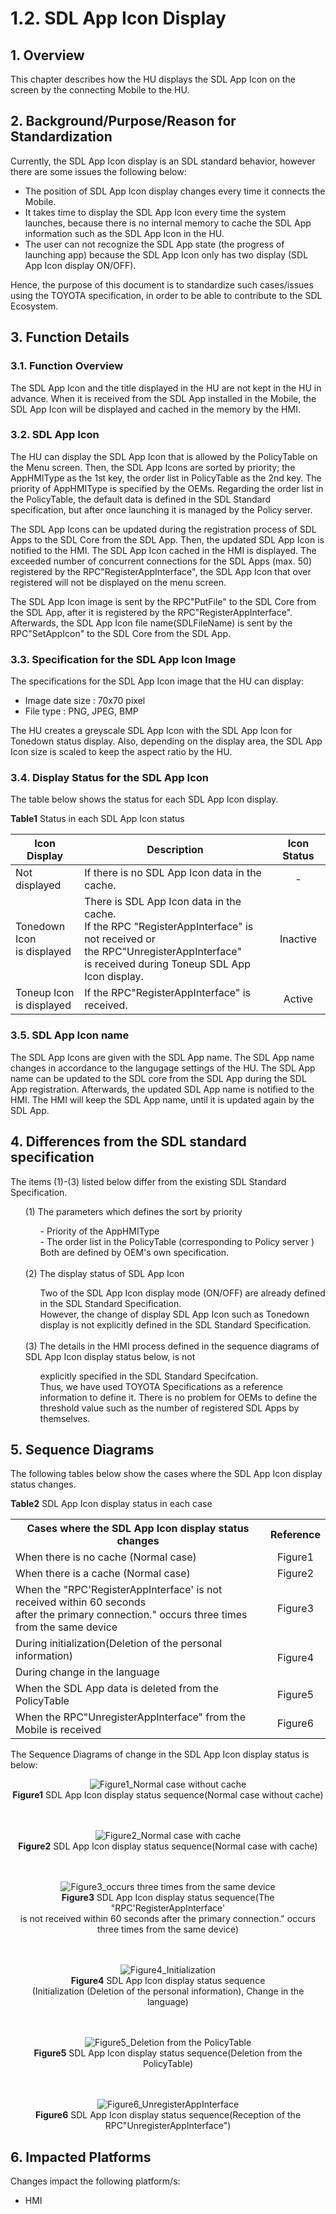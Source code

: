 # 1.2. SDL App Icon Display

## 1. Overview
This chapter describes how the HU displays the SDL App Icon on the screen by the connecting Mobile to the HU.

## 2. Background/Purpose/Reason for Standardization
Currently, the SDL App Icon display is an SDL standard behavior, however there are some issues the following below:
- The position of SDL App Icon display changes every time it connects the Mobile.
- It takes time to display the SDL App Icon every time the system launches, because there is no internal memory to cache the SDL App information such as the SDL App Icon in the HU.
- The user can not recognize the SDL App state (the progress of launching app) because the SDL App Icon only has two display (SDL App Icon display ON/OFF).

Hence, the purpose of this document is to standardize such cases/issues using the TOYOTA specification, in order to be able to contribute to the SDL Ecosystem.

## 3. Function Details
### 3.1. Function Overview
The SDL App Icon and the title displayed in the HU are not kept in the HU in advance.
When it is received from the SDL App installed in the Mobile, the SDL App Icon will be displayed and cached in the memory by the HMI.

### 3.2. SDL App Icon
The HU can display the SDL App Icon that is allowed by the PolicyTable on the Menu screen.
Then, the SDL App Icons are sorted by priority; the AppHMIType as the 1st key, the order list in PolicyTable as the 2nd key.
The priority of AppHMIType is specified by the OEMs.
Regarding the order list in the PolicyTable, the default data is defined in the SDL Standard specification, but after once launching it is managed by the Policy server.

The SDL App Icons can be updated during the registration process of SDL Apps to the SDL Core from the SDL App.
Then, the updated SDL App Icon is notified to the HMI.
The SDL App Icon cached in the HMI is displayed.
The exceeded number of concurrent connections for the SDL Apps (max. 50) registered by the RPC"RegisterAppInterface", the SDL App Icon that over registered will not be displayed on the menu screen.

The SDL App Icon image is sent by the RPC"PutFile" to the SDL Core from the SDL App, after it is registered by the RPC"RegisterAppInterface".
Afterwards, the SDL App Icon file name(SDLFileName) is sent by the RPC"SetAppIcon" to the SDL Core from the SDL App.

### 3.3. Specification for the SDL App Icon Image
The specifications for the SDL App Icon image that the HU can display:
- Image date size : 70x70 pixel
- File type : PNG, JPEG, BMP

The HU creates a greyscale SDL App Icon with the SDL App Icon for Tonedown status display.
Also, depending on the display area, the SDL App Icon size is scaled to keep the aspect ratio by the HU.

### 3.4. Display Status for the SDL App Icon
The table below shows the status for each SDL App Icon display.

**Table1** Status in each SDL App Icon status

|<div align="center"> Icon Display </div>|<div align="center"> Description </div> |<div align="center"> Icon Status </div>|
|:---|:---|:---:|
| Not displayed | If there is no SDL App Icon data in the cache. | - |
| Tonedown Icon <br>is displayed | There is SDL App Icon data in the cache.<br>If the RPC "RegisterAppInterface" is not received or <br>the RPC"UnregisterAppInterface" <br>is received during Toneup SDL App Icon display. | Inactive |
| Toneup Icon <br>is displayed | If the RPC"RegisterAppInterface" is received. | Active |

### 3.5. SDL App Icon name
The SDL App Icons are given with the SDL App name.
The SDL App name changes in accordance to the langugage settings of the HU.
The SDL App name can be updated to the SDL core from the SDL App during the SDL App registration.
Afterwards, the updated SDL App name is notified to the HMI.
The HMI will keep the SDL App name, until it is updated again by the SDL App.

## 4. Differences from the SDL standard specification
The items (1)-(3) listed below differ from the existing SDL Standard Specification.

<ol> (1) The parameters which defines the sort by priority<br>
<ol>
 - Priority of the AppHMIType<br>
 - The order list in the PolicyTable (corresponding to Policy server )<br>
Both are defined by OEM's own specification.</ol><br>
(2) The display status of SDL App Icon<br>
<ol>Two of the SDL App Icon display mode (ON/OFF) are already defined in the SDL Standard Specification.<br>
However, the change of display SDL App Icon such as Tonedown display is not explicitly defined in the SDL Standard Specification.</ol><br>
(3) The details in the HMI process defined in the sequence diagrams of SDL App Icon display status below, is not 
<ol>explicitly specified in the SDL Standard Specifcation.<br>
Thus, we have used TOYOTA Specifications as a reference information to define it.
There is no problem for OEMs to define the threshold value such as the number of registered SDL Apps by themselves.</ol>
</ol>

## 5. Sequence Diagrams
The following tables below show the cases where the SDL App Icon display status changes.

**Table2** SDL App Icon display status in each case
<table>
  <tr>
    <th align="center"> Cases where the SDL App Icon display status changes </th>
    <th align="center"> Reference </th>
  </tr>
  <tr>
    <td align="left"> When there is no cache (Normal case) </td>
    <td align="center"> Figure1 </td>
  </tr>
  <tr>
    <td align="left"> When there is a cache (Normal case) </td>
    <td align="center"> Figure2 </td>
  </tr>
  <tr>
    <td align="left"> When the "RPC'RegisterAppInterface' is not received within 60 seconds <br>after the primary connection." occurs three times from the same device </td>
    <td align="center"> Figure3 </td>
  </tr>
  <tr>
    <td align="left"> During initialization(Deletion of the personal information) </td>
    <td align="center" rowspan="2"> Figure4 </td>
  </tr>
  <tr>
    <td align="left"> During change in the language </td>
  </tr>
  <tr>
    <td align="left"> When the SDL App data is deleted from the PolicyTable </td>
    <td align="center"> Figure5 </td>
  </tr>
  <tr>
    <td align="left"> When the RPC"UnregisterAppInterface" from the Mobile is received </td>
    <td align="center"> Figure6 </td>
  </tr>
</table>

The Sequence Diagrams of change in the SDL App Icon display status is below:

<div align="center">

![Figure1_Normal case without cache](./assets/figure1_normal_case_without_cache.png)<br>
**Figure1** SDL App Icon display status sequence(Normal case without cache)
<br><br><br>

![Figure2_Normal case with cache](./assets/figure2_normal_case_with_cache.png)<br>
**Figure2** SDL App Icon display status sequence(Normal case with cache)
<br>
<br>
<br>

![Figure3_occurs three times from the same device](./assets/figure3_occurs_three_times_from_the_same_device.png)<br>
**Figure3** SDL App Icon display status sequence(The "RPC'RegisterAppInterface' <br>is not received within 60 seconds after the primary connection." occurs three times from the same device)
<br>
<br>
<br>

![Figure4_Initialization](./assets/figure4_initialization.png)<br>
**Figure4** SDL App Icon display status sequence<br>(Initialization (Deletion of the personal information), Change in the language)
<br>
<br>
<br>

![Figure5_Deletion from the PolicyTable](./assets/figure5_deletion_from_the_policytable.png)<br>
**Figure5** SDL App Icon display status sequence(Deletion from the PolicyTable)
<br>
<br>
<br>

![Figure6_UnregisterAppInterface](./assets/figure6_unregisterappinterface.png)<br>
**Figure6** SDL App Icon display status sequence(Reception of the RPC"UnregisterAppInterface")

</div>

## 6. Impacted Platforms
Changes impact the following platform/s:
- HMI
